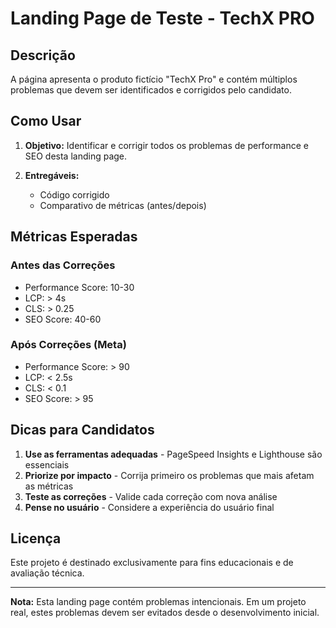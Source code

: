# Landing Page de Teste - TechX PRO

## Descrição

A página apresenta o produto fictício "TechX Pro" e contém múltiplos problemas que devem ser identificados e corrigidos pelo candidato.

## Como Usar

1. **Objetivo:**
   Identificar e corrigir todos os problemas de performance e SEO desta landing page.

2. **Entregáveis:**
   - Código corrigido
   - Comparativo de métricas (antes/depois)

## Métricas Esperadas

### Antes das Correções
- Performance Score: 10-30
- LCP: > 4s
- CLS: > 0.25
- SEO Score: 40-60

### Após Correções (Meta)
- Performance Score: > 90
- LCP: < 2.5s
- CLS: < 0.1
- SEO Score: > 95

## Dicas para Candidatos

1. **Use as ferramentas adequadas** - PageSpeed Insights e Lighthouse são essenciais
2. **Priorize por impacto** - Corrija primeiro os problemas que mais afetam as métricas
3. **Teste as correções** - Valide cada correção com nova análise
4. **Pense no usuário** - Considere a experiência do usuário final

## Licença

Este projeto é destinado exclusivamente para fins educacionais e de avaliação técnica.

---

**Nota:** Esta landing page contém problemas intencionais. Em um projeto real, estes problemas devem ser evitados desde o desenvolvimento inicial.

